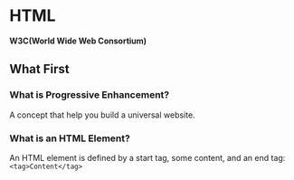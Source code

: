 # HTML

__W3C(World Wide Web Consortium)__

## What First

### What is Progressive Enhancement?
A concept that help you build a universal website.

### What is an HTML Element?
An HTML element is defined by a start tag, some content, and an end tag:  
`<tag>Content</tag>`


